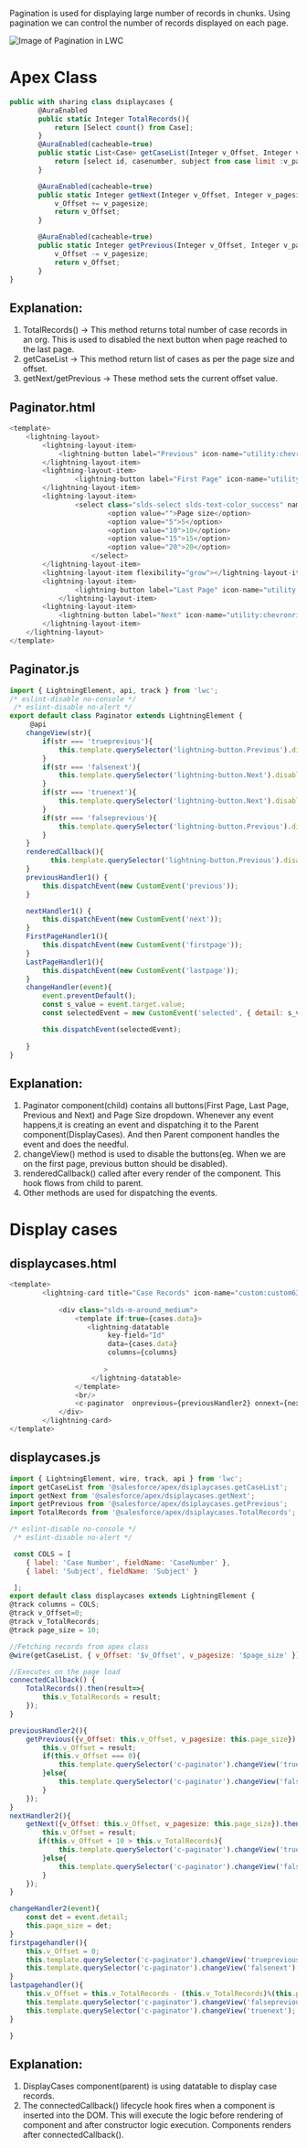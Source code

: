 Pagination is used for displaying large number of records in chunks. Using pagination we can control the number of records displayed on each page. 


![Image of Pagination in LWC](https://github.com/Rakesh1Singh/LWC/blob/master/Display%20Case%20Pagination.JPG?raw=true)

# Apex Class
```javascript
public with sharing class dsiplaycases {
       @AuraEnabled
       public static Integer TotalRecords(){
           return [Select count() from Case];
       }
       @AuraEnabled(cacheable=true)
       public static List<Case> getCaseList(Integer v_Offset, Integer v_pagesize){ 
           return [select id, casenumber, subject from case limit :v_pagesize OFFSET :v_Offset];
       }

       @AuraEnabled(cacheable=true)
       public static Integer getNext(Integer v_Offset, Integer v_pagesize){
           v_Offset += v_pagesize;
           return v_Offset;
       }

       @AuraEnabled(cacheable=true)
       public static Integer getPrevious(Integer v_Offset, Integer v_pagesize){
           v_Offset -= v_pagesize;
           return v_Offset;
       }
}
```
## Explanation:
1. TotalRecords() -> This method returns total number of case records in an org. This is used to disabled the next button when page        reached to the last page.
2. getCaseList -> This method return list of cases as per the page size and offset.
3. getNext/getPrevious -> These method sets the current offset value.

## Paginator.html
```javascript
<template>
    <lightning-layout>
        <lightning-layout-item>
            <lightning-button label="Previous" icon-name="utility:chevronleft" onclick={previousHandler1}></lightning-button>
        </lightning-layout-item>
        <lightning-layout-item>
                <lightning-button label="First Page" icon-name="utility:chevronleft" onclick={FirstPageHandler1}></lightning-button>
        </lightning-layout-item>
        <lightning-layout-item>
                <select class="slds-select slds-text-color_success" name = "optionSelect" onchange={changeHandler} >
                        <option value="">Page size</option>
                        <option value="5">5</option>
                        <option value="10">10</option>
                        <option value="15">15</option>
                        <option value="20">20</option>
                    </select> 
        </lightning-layout-item>    
        <lightning-layout-item flexibility="grow"></lightning-layout-item>
        <lightning-layout-item>
                <lightning-button label="Last Page" icon-name="utility:chevronright" icon-position="right" onclick={LastPageHandler1}></lightning-button>
            </lightning-layout-item>
        <lightning-layout-item>
            <lightning-button label="Next" icon-name="utility:chevronright" icon-position="right" onclick={nextHandler1}></lightning-button>
        </lightning-layout-item>
    </lightning-layout>
</template>
```

## Paginator.js
```javascript
import { LightningElement, api, track } from 'lwc';
/* eslint-disable no-console */
 /* eslint-disable no-alert */
export default class Paginator extends LightningElement {
     @api
    changeView(str){
        if(str === 'trueprevious'){
            this.template.querySelector('lightning-button.Previous').disabled = true;
        }
        if(str === 'falsenext'){
            this.template.querySelector('lightning-button.Next').disabled = false;
        }
        if(str === 'truenext'){
            this.template.querySelector('lightning-button.Next').disabled = true;
        }
        if(str === 'falseprevious'){
            this.template.querySelector('lightning-button.Previous').disabled = false;
        }
    }
    renderedCallback(){
          this.template.querySelector('lightning-button.Previous').disabled = true;
    }
    previousHandler1() {
        this.dispatchEvent(new CustomEvent('previous'));
    }

    nextHandler1() {
        this.dispatchEvent(new CustomEvent('next'));
    }
    FirstPageHandler1(){
        this.dispatchEvent(new CustomEvent('firstpage'));
    }
    LastPageHandler1(){
        this.dispatchEvent(new CustomEvent('lastpage'));
    }
    changeHandler(event){
        event.preventDefault();
        const s_value = event.target.value;
        const selectedEvent = new CustomEvent('selected', { detail: s_value});

        this.dispatchEvent(selectedEvent);
 
    }
}
```
## Explanation:
1. Paginator component(child) contains all buttons(First Page, Last Page, Previous and Next) and Page Size dropdown. Whenever any event    happens,it is creating an event and dispatching it to the Parent component(DisplayCases). And then Parent component handles the event    and does the needful.
2. changeView() method is used to disable the buttons(eg. When we are on the first page, previous button should be disabled).
3. renderedCallback() called after every render of the component. This hook flows from child to parent.
4. Other methods are used for dispatching the events.

# Display cases

## displaycases.html
```javascript
<template>
        <lightning-card title="Case Records" icon-name="custom:custom63">
    
            <div class="slds-m-around_medium">
                <template if:true={cases.data}>
                   <lightning-datatable
                        key-field="Id"
                        data={cases.data}
                        columns={columns}
                        
                       >
                    </lightning-datatable>
                </template>
                <br/>
                <c-paginator  onprevious={previousHandler2} onnext={nextHandler2} onselected={changeHandler2} onfirstpage={firstpagehandler} onlastpage={lastpagehandler}></c-paginator>
            </div>
        </lightning-card>
</template>
```

## displaycases.js
```javascript
import { LightningElement, wire, track, api } from 'lwc';
import getCaseList from '@salesforce/apex/dsiplaycases.getCaseList';
import getNext from '@salesforce/apex/dsiplaycases.getNext';
import getPrevious from '@salesforce/apex/dsiplaycases.getPrevious';
import TotalRecords from '@salesforce/apex/dsiplaycases.TotalRecords';

/* eslint-disable no-console */
 /* eslint-disable no-alert */

 const COLS = [
    { label: 'Case Number', fieldName: 'CaseNumber' },
    { label: 'Subject', fieldName: 'Subject' }

 ];
export default class displaycases extends LightningElement {
@track columns = COLS;
@track v_Offset=0;
@track v_TotalRecords;
@track page_size = 10;

//Fetching records from apex class
@wire(getCaseList, { v_Offset: '$v_Offset', v_pagesize: '$page_size' }) cases;

//Executes on the page load
connectedCallback() {
    TotalRecords().then(result=>{
        this.v_TotalRecords = result;
    });
}

previousHandler2(){
    getPrevious({v_Offset: this.v_Offset, v_pagesize: this.page_size}).then(result=>{
        this.v_Offset = result;
        if(this.v_Offset === 0){
            this.template.querySelector('c-paginator').changeView('trueprevious');
        }else{
            this.template.querySelector('c-paginator').changeView('falsenext');
        }
    });
}
nextHandler2(){
    getNext({v_Offset: this.v_Offset, v_pagesize: this.page_size}).then(result=>{
        this.v_Offset = result;
       if(this.v_Offset + 10 > this.v_TotalRecords){
            this.template.querySelector('c-paginator').changeView('truenext');
        }else{
            this.template.querySelector('c-paginator').changeView('falseprevious');
        }
    });
}

changeHandler2(event){
    const det = event.detail;
    this.page_size = det;
}
firstpagehandler(){
    this.v_Offset = 0;
    this.template.querySelector('c-paginator').changeView('trueprevious');
    this.template.querySelector('c-paginator').changeView('falsenext');
}
lastpagehandler(){
    this.v_Offset = this.v_TotalRecords - (this.v_TotalRecords)%(this.page_size);
    this.template.querySelector('c-paginator').changeView('falseprevious');
    this.template.querySelector('c-paginator').changeView('truenext');
}

}
```
## Explanation:
1. DisplayCases component(parent) is using datatable to display case records.
2. The connectedCallback() lifecycle hook fires when a component is inserted into the DOM. This will execute the logic before rendering    of component and after constructor logic execution. Components renders after connectedCallback().
